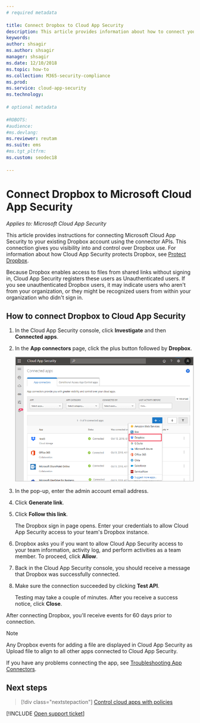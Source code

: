```yaml
---
# required metadata

title: Connect Dropbox to Cloud App Security
description: This article provides information about how to connect your Dropbox app to Cloud App Security using the API connector  for visibility and control over use.
keywords:
author: shsagir
ms.author: shsagir
manager: shsagir
ms.date: 12/10/2018
ms.topic: how-to
ms.collection: M365-security-compliance
ms.prod:
ms.service: cloud-app-security
ms.technology:

# optional metadata

#ROBOTS:
#audience:
#ms.devlang:
ms.reviewer: reutam
ms.suite: ems
#ms.tgt_pltfrm:
ms.custom: seodec18

---
```

# Connect Dropbox to Microsoft Cloud App Security

*Applies to: Microsoft Cloud App Security*

This article provides instructions for connecting Microsoft Cloud App Security to your existing Dropbox account using the connector APIs. This connection gives you visibility into and control over Dropbox use. For information about how Cloud App Security protects Dropbox, see [Protect Dropbox](protect-dropbox.md).

Because Dropbox enables access to files from shared links without signing in, Cloud App Security registers these users as Unauthenticated users. If you see unauthenticated Dropbox users, it may indicate users who aren't from your organization, or they might be recognized users from within your organization who didn't sign in.

## How to connect Dropbox to Cloud App Security

1. In the Cloud App Security console, click **Investigate** and then **Connected apps**.

2. In the **App connectors** page, click the plus button followed by **Dropbox**.

    ![connect dropbox](media/connect-dropbox.png "connect dropbox")

3. In the pop-up, enter the admin account email address.

4. Click **Generate link**.

5. Click **Follow this link**.

    The Dropbox sign in page opens. Enter your credentials to allow Cloud App Security access to your team's Dropbox instance.

6. Dropbox asks you if you want to allow Cloud App Security access to your team information, activity log, and perform activities as a team member. To proceed, click **Allow**.

7. Back in the Cloud App Security console, you should receive a message that Dropbox was successfully connected.

8. Make sure the connection succeeded by clicking **Test API**.

    Testing may take a couple of minutes. After you receive a success notice, click **Close**.

After connecting Dropbox, you'll receive events for 60 days prior to connection.

> [!NOTE]
> Any Dropbox events for adding a file are displayed in Cloud App Security as Upload file to align to all other apps connected to Cloud App Security.

If you have any problems connecting the app, see [Troubleshooting App Connectors](troubleshooting-api-connectors-using-error-messages.md).

## Next steps

> [!div class="nextstepaction"]
> [Control cloud apps with policies](control-cloud-apps-with-policies.md)

[!INCLUDE [Open support ticket](includes/support.md)]
